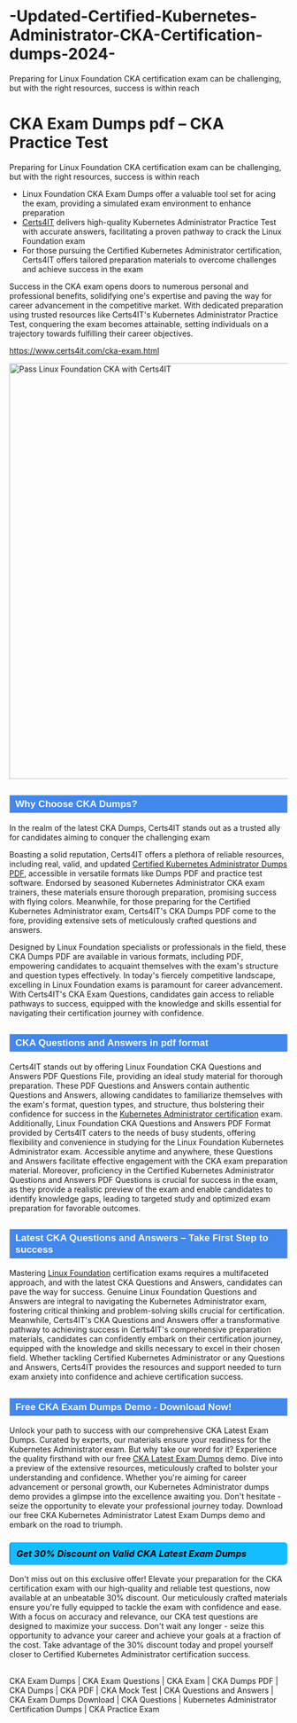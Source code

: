# -Updated-Certified-Kubernetes-Administrator-CKA-Certification-dumps-2024-
Preparing for Linux Foundation CKA certification exam can be challenging, but with the right resources, success is within reach
            <h1>CKA Exam Dumps pdf – CKA <span class="exam_variation">Practice Test</span></h1>                        <p>Preparing for Linux Foundation CKA certification exam can be challenging, but with the right resources, success is within reach</p>                        <ul>                <li>Linux Foundation CKA Exam Dumps offer a valuable tool set for acing the exam, providing a simulated exam environment to enhance preparation</li>                <li><a href="https://www.certs4it.com/">Certs4IT</a> delivers high-quality Kubernetes Administrator <span class="exam_variation">Practice Test</span> with accurate answers, facilitating a proven pathway to crack the Linux Foundation exam</li>                <li>For those pursuing the Certified Kubernetes Administrator certification, Certs4IT offers tailored preparation materials to overcome challenges and achieve success in the exam</li>            </ul>                        <p>Success in the CKA exam opens doors to numerous personal and professional benefits, solidifying one's expertise and paving the way for career advancement in the competitive market. With dedicated preparation using trusted resources like Certs4IT's Kubernetes Administrator <span class="exam_variation">Practice Test</span>, conquering the exam becomes attainable, setting individuals on a trajectory towards fulfilling their career objectives.</p>                        <p><a href="https://www.certs4it.com/cka-exam.html">https://www.certs4it.com/cka-exam.html</a></p>            <p><a href="https://www.certs4it.com/"><img src="https://www.certs4it.com//images/premium-quality-exam-dumps-certs4it.jpg" class="postImage" alt="Pass Linux Foundation CKA with Certs4IT" width="750"></a></p>                         <h2 style="background: #4287ec; border: 1px solid #cccccc; padding: 5px 10px;">                <span style="color: #ffffff;">                    <span style="font-size: 11pt;">                        <span style="line-height: normal;">                            <span style="font-family: Calibri,sans-serif;">                                <strong>                                    <span style="font-size: 13.0pt;">Why Choose CKA Dumps?</span>                                </strong>                            </span>                        </span>                    </span>                </span>            </h2>            <p>In the realm of the latest CKA Dumps, Certs4IT stands out as a trusted ally for candidates aiming to conquer the challenging exam</p>            <p>Boasting a solid reputation, Certs4IT offers a plethora of reliable resources, including real, valid, and updated <a href="https://www.certs4it.com/cka-exam.html">Certified Kubernetes Administrator <span class="exam_variation2">Dumps PDF</span></a>, accessible in versatile formats like <span class="exam_variation2">Dumps PDF</span> and practice test software. Endorsed by seasoned Kubernetes Administrator CKA exam trainers, these materials ensure thorough preparation, promising success with flying colors. Meanwhile, for those preparing for the Certified Kubernetes Administrator exam, Certs4IT's CKA <span class="exam_variation2">Dumps PDF</span> come to the fore, providing extensive sets of meticulously crafted questions and answers.</p>            <p>Designed by Linux Foundation specialists or professionals in the field, these CKA <span class="exam_variation2">Dumps PDF</span> are available in various formats, including PDF, empowering candidates to acquaint themselves with the exam's structure and question types effectively. In today's fiercely competitive landscape, excelling in Linux Foundation exams is paramount for career advancement. With Certs4IT's CKA Exam Questions, candidates gain access to reliable pathways to success, equipped with the knowledge and skills essential for navigating their certification journey with confidence.</p>                        <h2 style="background: #4287ec; border: 1px solid #cccccc; padding: 5px 10px;">                <span style="color: #ffffff;">                    <span style="font-size: 11pt;">                        <span style="line-height: normal;">                            <span style="font-family: Calibri,sans-serif;">                                <strong>                                    <span style="font-size: 13.0pt;">CKA <span class="exam_variation3">Questions and Answers</span> in pdf format</span>                                </strong>                            </span>                        </span>                    </span>                </span>            </h2>            <p>Certs4IT stands out by offering Linux Foundation CKA <span class="exam_variation3">Questions and Answers</span> PDF Questions File, providing an ideal study material for thorough preparation. These PDF <span class="exam_variation3">Questions and Answers</span> contain authentic <span class="exam_variation3">Questions and Answers</span>, allowing candidates to familiarize themselves with the exam's format, question types, and structure, thus bolstering their confidence for success in the <a href="https://www.certs4it.com/kubernetes-administrator-certification-exams.html">Kubernetes Administrator certification</a> exam. Additionally, Linux Foundation CKA  <span class="exam_variation3">Questions and Answers</span> PDF Format provided by Certs4IT caters to the needs of busy students, offering flexibility and convenience in studying for the Linux Foundation Kubernetes Administrator exam. Accessible anytime and anywhere, these <span class="exam_variation3">Questions and Answers</span> facilitate effective engagement with the CKA exam preparation material. Moreover, proficiency in the Certified Kubernetes Administrator <span class="exam_variation3">Questions and Answers</span> PDF Questions is crucial for success in the exam, as they provide a realistic preview of the exam and enable candidates to identify knowledge gaps, leading to targeted study and optimized exam preparation for favorable outcomes.</p>                        <h2 style="background: #4287ec; border: 1px solid #cccccc; padding: 5px 10px;">                <span style="color: #ffffff;">                    <span style="font-size: 11pt;">                        <span style="line-height: normal;">                            <span style="font-family: Calibri,sans-serif;">                                <strong>                                    <span style="font-size: 13.0pt;">Latest CKA <span class="exam_variation3">Questions and Answers</span> – Take First Step to success</span>                                </strong>                            </span>                        </span>                    </span>                </span>            </h2>           <p>Mastering <a href="https://www.certs4it.com/linux-foundation-certification-exams.html">Linux Foundation</a> certification exams requires a multifaceted approach, and with the latest CKA <span class="exam_variation3">Questions and Answers</span>, candidates can pave the way for success. Genuine Linux Foundation <span class="exam_variation3">Questions and Answers</span> are integral to navigating the Kubernetes Administrator exam, fostering critical thinking and problem-solving skills crucial for certification. Meanwhile, Certs4IT's CKA <span class="exam_variation3">Questions and Answers</span> offer a transformative pathway to achieving success in Certs4IT's comprehensive preparation materials, candidates can confidently embark on their certification journey, equipped with the knowledge and skills necessary to excel in their chosen field. Whether tackling Certified Kubernetes Administrator or any <span class="exam_variation3">Questions and Answers</span>, Certs4IT provides the resources and support needed to turn exam anxiety into confidence and achieve certification success.</p>                        <h2 style="background: #4287ec; border: 1px solid #cccccc; padding: 5px 10px;">                <span style="color: #ffffff;">                    <span style="font-size: 11pt;">                        <span style="line-height: normal;">                            <span style="font-family: Calibri,sans-serif;">                                <strong>                                    <span style="font-size: 13.0pt;">Free CKA Exam Dumps Demo - Download Now!</span>                                </strong>                            </span>                        </span>                    </span>                </span>            </h2>                        <p>Unlock your path to success with our comprehensive CKA <span class="exam_variation4">Latest Exam Dumps</span>. Curated by experts, our materials ensure your readiness for the Kubernetes Administrator exam. But why take our word for it? Experience the quality firsthand with our free <a href="https://www.certs4it.com/cka-exam.html">CKA <span class="exam_variation4">Latest Exam Dumps</span></a> demo. Dive into a preview of the extensive resources, meticulously crafted to bolster your understanding and confidence. Whether you're aiming for career advancement or personal growth, our Kubernetes Administrator dumps demo provides a glimpse into the excellence awaiting you. Don't hesitate - seize the opportunity to elevate your professional journey today. Download our free CKA Kubernetes Administrator <span class="exam_variation4">Latest Exam Dumps</span> demo and embark on the road to triumph.</p>                        <h3>                <strong>                    <span style="display: block; color: #000000; background: #14BDFF; border: 0.5px solid #AED6F1; border-left: 3px solid #3498DB; padding: .6em; border-radius: 6px;">                        <em>Get 30% Discount on Valid CKA <span class="exam_variation4">Latest Exam Dumps</span></em>                    </span>                </strong>            </h3>            <p>Don't miss out on this exclusive offer! Elevate your preparation for the CKA certification exam with our high-quality and reliable test questions, now available at an unbeatable 30% discount. Our meticulously crafted materials ensure you're fully equipped to tackle the exam with confidence and ease. With a focus on accuracy and relevance, our CKA test questions are designed to maximize your success. Don't wait any longer - seize this opportunity to advance your career and achieve your goals at a fraction of the cost. Take advantage of the 30% discount today and propel yourself closer to Certified Kubernetes Administrator certification success.</p>        
            CKA Exam Dumps | CKA Exam Questions | CKA Exam | CKA Dumps PDF | CKA Dumps | CKA PDF | CKA Mock Test | CKA Questions and Answers | CKA Exam Dumps Download | CKA Questions | Kubernetes Administrator Certification Dumps | CKA Practice Exam


